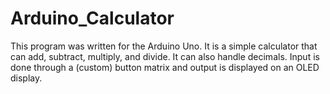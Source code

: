 # Arduino_Calculator
 
This program was written for the Arduino Uno.
It is a simple calculator that can add, subtract, multiply, and divide.
It can also handle decimals.
Input is done through a (custom) button matrix and output is displayed on an OLED display.
